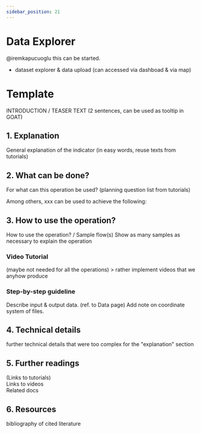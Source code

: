 ```yaml
---
sidebar_position: 21
---
```


# Data Explorer

@iremkapucuoglu this can be started.

- dataset explorer & data upload (can accessed via dashboad & via map)

# Template

INTRODUCTION / TEASER TEXT (2 sentences, can be used as tooltip in GOAT)

## 1. Explanation

General explanation of the indicator (in easy words, reuse texts from tutorials)

## 2. What can be done? 

For what can this operation be used? (planning question list from tutorials)

Among others, xxx can be used to achieve the following:

## 3. How to use the operation?

How to use the operation? / Sample flow(s)
Show as many samples as necessary to explain the operation

### Video Tutorial

(maybe not needed for all the operations) > rather implement videos that we anyhow produce 

### Step-by-step guideline
Describe input & output data. (ref. to Data page)
Add note on coordinate system of files.

## 4. Technical details

further technical details that were too complex for the "explanation" section

## 5. Further readings

(Links to tutorials)  
Links to videos  
Related docs  

## 6. Resources

bibliography of cited literature